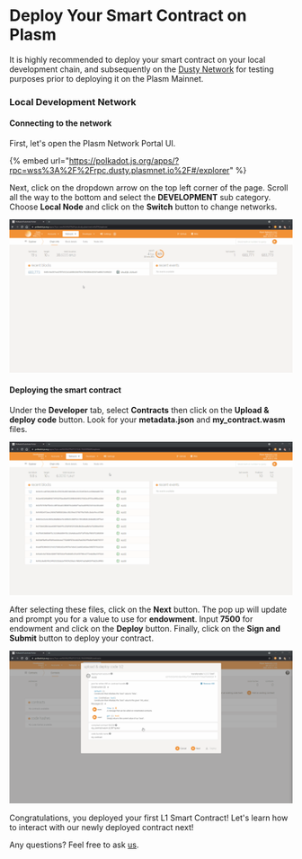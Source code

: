 # Deploy Your Smart Contract on Plasm

It is highly recommended to deploy your smart contract on your local development chain, and subsequently on the [Dusty Network](https://medium.com/stake-technologies/the-dusty-plasm-93df289b3a5) for testing purposes prior to deploying it on the Plasm Mainnet.

### Local Development Network

#### Connecting to the network

First, let's open the Plasm Network Portal UI.

{% embed url="https://polkadot.js.org/apps/?rpc=wss%3A%2F%2Frpc.dusty.plasmnet.io%2F#/explorer" %}

Next, click on the dropdown arrow on the top left corner of the page. Scroll all the way to the bottom and select the **DEVELOPMENT** sub category. Choose **Local Node** and click on the **Switch** button to change networks.

![](../../../../.gitbook/assets/0.gif)

#### Deploying the smart contract

Under the **Developer** tab, select **Contracts** then click on the **Upload & deploy code** button. Look for your **metadata.json** and **my\_contract.wasm** files.&#x20;

![](<../../../../.gitbook/assets/1 (1).gif>)

After selecting these files, click on the **Next** button. The pop up will update and prompt you for a value to use for **endowment**. Input **7500** for endowment and click on the **Deploy** button. Finally, click on the **Sign and Submit** button to deploy your contract.

![](../../../../.gitbook/assets/2.gif)

Congratulations, you deployed your first L1 Smart Contract! Let's learn how to interact with our newly deployed contract next!

Any questions? Feel free to ask [us](https://discord.gg/kH3Njpr).
